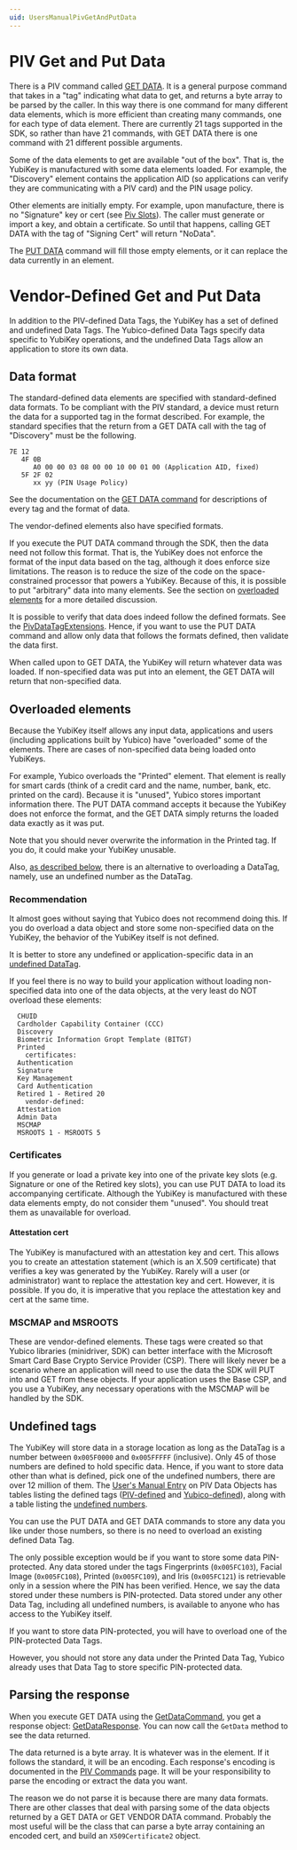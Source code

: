 ```yaml
---
uid: UsersManualPivGetAndPutData
---
```


<!-- Copyright 2021 Yubico AB

Licensed under the Apache License, Version 2.0 (the "License");
you may not use this file except in compliance with the License.
You may obtain a copy of the License at

    http://www.apache.org/licenses/LICENSE-2.0

Unless required by applicable law or agreed to in writing, software
distributed under the License is distributed on an "AS IS" BASIS,
WITHOUT WARRANTIES OR CONDITIONS OF ANY KIND, either express or implied.
See the License for the specific language governing permissions and
limitations under the License. -->

# PIV Get and Put Data

There is a PIV command called [GET DATA](commands.md#get-data). It is a general
purpose command that takes in a "tag" indicating what data to get, and returns a byte
array to be parsed by the caller. In this way there is one command for many different data
elements, which is more efficient than creating many commands, one for each type of data
element. There are currently 21 tags supported in the SDK, so rather than have 21
commands, with GET DATA there is one command with 21 different possible arguments.

Some of the data elements to get are available "out of the box". That is, the YubiKey is
manufactured with some data elements loaded. For example, the "Discovery" element contains
the application AID (so applications can verify they are communicating with a PIV card)
and the PIN usage policy.

Other elements are initially empty. For example, upon manufacture, there is no "Signature"
key or cert (see [Piv Slots](slots.md#table-1-list-of-piv-slots)). The caller must
generate or import a key, and obtain a certificate. So until that happens, calling GET
DATA with the tag of "Signing Cert" will return "NoData".

The [PUT DATA](commands.md#put-data) command will fill those empty elements, or it can
replace the data currently in an element.

# Vendor-Defined Get and Put Data

In addition to the PIV-defined Data Tags, the YubiKey has a set of defined and undefined
Data Tags. The Yubico-defined Data Tags specify data specific to YubiKey operations, and
the undefined Data Tags allow an application to store its own data.

## Data format

The standard-defined data elements are specified with standard-defined data formats. To be
compliant with the PIV standard, a device must return the data for a supported tag in the
format described. For example, the standard specifies that the return from a GET DATA call
with the tag of "Discovery" must be the following.

```
7E 12
   4F 0B
      A0 00 00 03 08 00 00 10 00 01 00 (Application AID, fixed)
   5F 2F 02
      xx yy (PIN Usage Policy)
```

See the documentation on the [GET DATA command](commands.md#get-data) for descriptions
of every tag and the format of data.

The vendor-defined elements also have specified formats.

If you execute the PUT DATA command through the SDK, then the data need not follow this
format. That is, the YubiKey does not enforce the format of the input data based on the
tag, although it does enforce size limitations. The reason is to reduce the size of the
code on the space-constrained processor that powers a YubiKey. Because of this, it is
possible to put "arbitrary" data into many elements. See the section on
[overloaded elements](#overloaded-elements) for a more detailed discussion.

It is possible to verify that data does indeed follow the defined formats. See the
[PivDataTagExtensions](xref:Yubico.YubiKey.Piv.PivDataTagExtensions). Hence, if you
want to use the PUT DATA command and allow only data that follows the formats defined,
then validate the data first.

When called upon to GET DATA, the YubiKey will return whatever data was loaded. If
non-specified data was put into an element, the GET DATA will return that non-specified
data.

## Overloaded elements

Because the YubiKey itself allows any input data, applications and users (including
applications built by Yubico) have "overloaded" some of the elements. There are cases of
non-specified data being loaded onto YubiKeys.

For example, Yubico overloads the "Printed" element. That element is really for smart
cards (think of a credit card and the name, number, bank, etc. printed on the card).
Because it is "unused", Yubico stores important information there. The PUT DATA command
accepts it because the YubiKey does not enforce the format, and the GET DATA simply
returns the loaded data exactly as it was put.

Note that you should never overwrite the information in the Printed tag. If you do, it
could make your YubiKey unusable.

Also, [as described below](#undefined-tags), there is an alternative to overloading a
DataTag, namely, use an undefined number as the DataTag.

### Recommendation

It almost goes without saying that Yubico does not recommend doing this. If you do
overload a data object and store some non-specified data on the YubiKey, the behavior of
the YubiKey itself is not defined.

It is better to store any undefined or application-specific data in an
[undefined DataTag](#undefined-tags).

If you feel there is no way to build your application without loading non-specified data
into one of the data objects, at the very least do NOT overload these elements:

```
  CHUID
  Cardholder Capability Container (CCC)
  Discovery
  Biometric Information Gropt Template (BITGT)
  Printed
    certificates:
  Authentication
  Signature
  Key Management
  Card Authentication
  Retired 1 - Retired 20
    vendor-defined:
  Attestation
  Admin Data
  MSCMAP
  MSROOTS 1 - MSROOTS 5
```

### Certificates

If you generate or load a private key into one of the private key slots (e.g. Signature or
one of the Retired key slots), you can use PUT DATA to load its accompanying certificate.
Although the YubiKey is manufactured with these data elements empty, do not consider them
"unused". You should treat them as unavailable for overload.

#### Attestation cert

The YubiKey is manufactured with an attestation key and cert. This allows you to create an
attestation statement (which is an X.509 certificate) that verifies a key was generated by
the YubiKey. Rarely will a user (or administrator) want to replace the attestation key and
cert. However, it is possible. If you do, it is imperative that you replace the
attestation key and cert at the same time.

### MSCMAP and MSROOTS

These are vendor-defined elements. These tags were created so that Yubico libraries
(minidriver, SDK) can better interface with the Microsoft Smart Card Base Crypto Service
Provider (CSP). There will likely never be a scenario where an application will need to
use the data the SDK will PUT into and GET from these objects. If your application uses
the Base CSP, and you use a YubiKey, any necessary operations with the MSCMAP will be
handled by the SDK.

## Undefined tags

The YubiKey will store data in a storage location as long as the DataTag is a number
between `0x005F0000` and `0x005FFFFF` (inclusive). Only 45 of those numbers are defined to
hold specific data. Hence, if you want to store data other than what is defined, pick one
of the undefined numbers, there are over 12 million of them. The
[User's Manual Entry](piv-objects.md) on PIV Data Objects has tables listing the defined
tags ([PIV-defined](piv-objects.md#datatagtables) and
[Yubico-defined](piv-objects.md#datatagtable2)), along with a table listing the
[undefined numbers](piv-objects.md#datatagtable3).

You can use the PUT DATA and GET DATA commands to store any data you like under those
numbers, so there is no need to overload an existing defined Data Tag.

The only possible exception would be if you want to store some data PIN-protected. Any
data stored under the tags Fingerprints (`0x005FC103`), Facial Image (`0x005FC108`),
Printed (`0x005FC109`), and Iris (`0x005FC121`) is retrievable only in a session where the
PIN has been verified. Hence, we say the data stored under these numbers is PIN-protected.
Data stored under any other Data Tag, including all undefined numbers, is available to
anyone who has access to the YubiKey itself.

If you want to store data PIN-protected, you will have to overload one of the
PIN-protected Data Tags.

However, you should not store any data under the Printed Data Tag, Yubico already uses
that Data Tag to store specific PIN-protected data.

## Parsing the response

When you execute GET DATA using the
[GetDataCommand](xref:Yubico.YubiKey.Piv.Commands.GetDataCommand), you get a
response object:
[GetDataResponse](xref:Yubico.YubiKey.Piv.Commands.GetDataResponse). You can now
call the `GetData` method to see the data returned.

The data returned is a byte array. It is whatever was in the element. If it follows the
standard, it will be an encoding. Each response's encoding is documented in the
[PIV Commands](commands.md#get-data) page. It will be your responsibility to parse
the encoding or extract the data you want.

The reason we do not parse it is because there are many data formats. There are other
classes that deal with parsing some of the data objects returned by a GET DATA or GET
VENDOR DATA command. Probably the most useful will be the class that can parse a byte
array containing an encoded cert, and build an `X509Certificate2` object.
